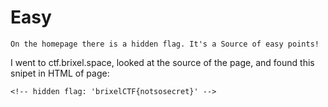 # Easy

```
On the homepage there is a hidden flag. It's a Source of easy points!
```

I went to ctf.brixel.space, looked at the source of the page, and found this snipet in HTML of page:

``<!-- hidden flag: 'brixelCTF{notsosecret}' -->``
